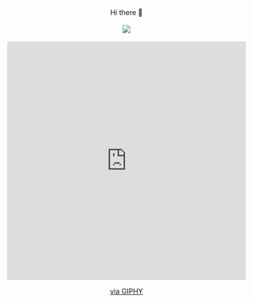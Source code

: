 <div align="center">
  Hi there 👋
</div>
<br>

<!--
**AnatolyKostarev/AnatolyKostarev** is a ✨ _special_ ✨ repository because its `README.md` (this file) appears on your GitHub profile.

Here are some ideas to get you started:

- 🔭 I’m currently working on ...
- 🌱 I’m currently learning ...
- 👯 I’m looking to collaborate on ...
- 🤔 I’m looking for help with ...
- 💬 Ask me about ...
- 📫 How to reach me: ...
- 😄 Pronouns: ...
- ⚡ Fun fact: ...
-->
<div id="header" align="center">
 <img src="https://giphy.com/embed/iSQvCHnEuN0eIQwJh7.gif" />
</div>
<br>
<div id="counter" align="center">
<!--   <img src="https://komarev.com/ghpvc/?username=AnatolyKostarev&color=yellow&style=plastic)"/> -->
  <iframe src="https://giphy.com/embed/iSQvCHnEuN0eIQwJh7" width="480" height="480" frameBorder="0" class="giphy-embed" allowFullScreen></iframe><p><a href="https://giphy.com/gifs/Veeam-it-programming-veeam-iSQvCHnEuN0eIQwJh7">via GIPHY</a></p>
</div>
